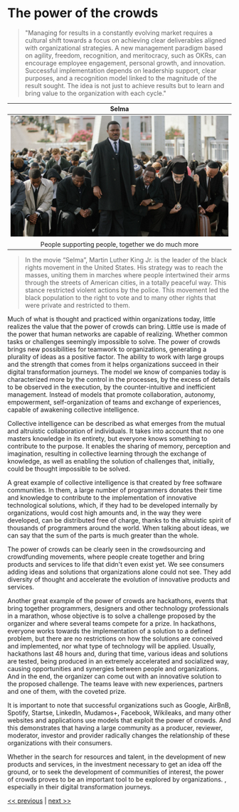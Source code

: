 # The power of the crowds

>"Managing for results in a constantly evolving market requires a cultural shift towards a focus on achieving clear deliverables aligned with organizational strategies. A new management paradigm based on agility, freedom, recognition, and meritocracy, such as OKRs, can encourage employee engagement, personal growth, and innovation. Successful implementation depends on leadership support, clear purposes, and a recognition model linked to the magnitude of the result sought. The idea is not just to achieve results but to learn and bring value to the organization with each cycle."

| Selma |
| :---: |
|![](../../images/the_power_of_the_crowds.png)|
|People supporting people, together we do much more|

>In the movie “Selma”, Martin Luther King Jr. is the leader of the black rights movement in the United States. His strategy was to reach the masses, uniting them in marches where people intertwined their arms through the streets of American cities, in a totally peaceful way. This stance restricted violent actions by the police. This movement led the black population to the right to vote and to many other rights that were private and restricted to them.

Much of what is thought and practiced within organizations today, little realizes the value that the power of crowds can bring. Little use is made of the power that human networks are capable of realizing. Whether common tasks or challenges seemingly impossible to solve. The power of crowds brings new possibilities for teamwork to organizations, generating a plurality of ideas as a positive factor. The ability to work with large groups and the strength that comes from it helps organizations succeed in their digital transformation journeys. The model we know of companies today is characterized more by the control in the processes, by the excess of details to be observed in the execution, by the counter-intuitive and inefficient management. Instead of models that promote collaboration, autonomy, empowerment, self-organization of teams and exchange of experiences, capable of awakening collective intelligence.

Collective intelligence can be described as what emerges from the mutual and altruistic collaboration of individuals. It takes into account that no one masters knowledge in its entirety, but everyone knows something to contribute to the purpose. It enables the sharing of memory, perception and imagination, resulting in collective learning through the exchange of knowledge, as well as enabling the solution of challenges that, initially, could be thought impossible to be solved.

A great example of collective intelligence is that created by free software communities. In them, a large number of programmers donates their time and knowledge to contribute to the implementation of innovative technological solutions, which, if they had to be developed internally by organizations, would cost high amounts and, in the way they were developed, can be distributed free of charge, thanks to the altruistic spirit of thousands of programmers around the world. When talking about ideas, we can say that the sum of the parts is much greater than the whole.

The power of crowds can be clearly seen in the crowdsourcing and crowdfunding movements, where people create together and bring products and services to life that didn't even exist yet. We see consumers adding ideas and solutions that organizations alone could not see. They add diversity of thought and accelerate the evolution of innovative products and services.

Another great example of the power of crowds are hackathons, events that bring together programmers, designers and other technology professionals in a marathon, whose objective is to solve a challenge proposed by the organizer and where several teams compete for a prize. In hackathons, everyone works towards the implementation of a solution to a defined problem, but there are no restrictions on how the solutions are conceived and implemented, nor what type of technology will be applied. Usually, hackathons last 48 hours and, during that time, various ideas and solutions are tested, being produced in an extremely accelerated and socialized way, causing opportunities and synergies between people and organizations. And in the end, the organizer can come out with an innovative solution to the proposed challenge. The teams leave with new experiences, partners and one of them, with the coveted prize.

It is important to note that successful organizations such as Google, AirBnB, Spotify, Startse, LinkedIn, Mudamos+, Facebook, Wikileaks, and many other websites and applications use models that exploit the power of crowds. And this demonstrates that having a large community as a producer, reviewer, moderator, investor and provider radically changes the relationship of these organizations with their consumers.

Whether in the search for resources and talent, in the development of new products and services, in the investment necessary to get an idea off the ground, or to seek the development of communities of interest, the power of crowds proves to be an important tool to be explored by organizations. , especially in their digital transformation journeys.

[<< previous](1-history_of_heroes.md) | [next >>](3-managing_for_results.md)

